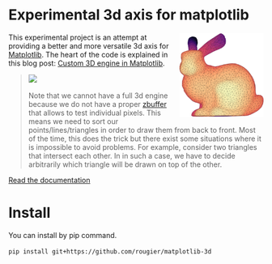 
# Experimental 3d axis for matplotlib

<img src="doc/bunny.png" alt="Multiviews" width="33%" align=right>

This experimental project is an attempt at providing a better and more
versatile 3d axis for [Matplotlib](https://matplotlib.org). The heart of the
code is explained in this blog post: [Custom 3D engine in
Matplotlib](https://matplotlib.org/matplotblog/posts/custom-3d-engine/).

> <img src="https://img.shields.io/badge/-_Warning-orange.svg?style=flat-square"/>
> 
> Note that we cannot have a full 3d engine because we do not have a proper
> [zbuffer](https://en.wikipedia.org/wiki/Z-buffering) that allows to test
> individual pixels. This means we need to sort our points/lines/triangles in
> order to draw them from back to front. Most of the time, this does the trick
> but there exist some situations where it is impossible to avoid
> problems. For example, consider two triangles that intersect each other. In
> in such a case, we have to decide arbitrarily which triangle will be drawn on
> top of the other.

[Read the documentation](doc/README.md)

# Install

You can install by pip command.

`pip install git+https://github.com/rougier/matplotlib-3d`
